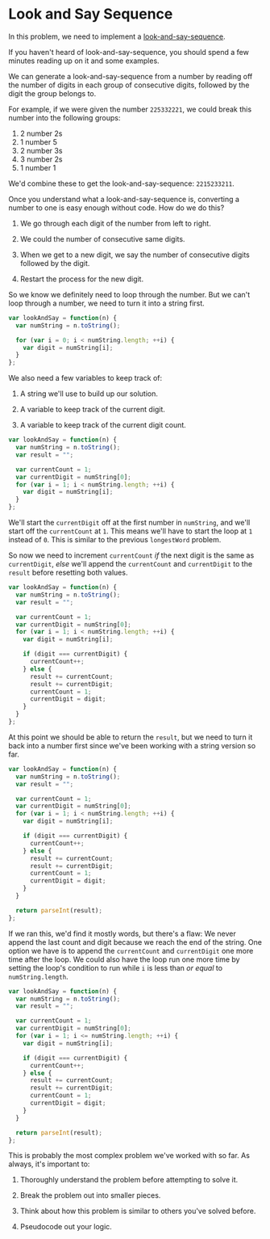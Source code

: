 # Look and Say Sequence

In this problem, we need to implement a [look-and-say-sequence](https://en.wikipedia.org/wiki/Look-and-say_sequence).

If you haven't heard of look-and-say-sequence, you should spend a few minutes reading up on it and some examples.

We can generate a look-and-say-sequence from a number by reading off the number of digits in each group of consecutive digits, followed by the digit the group belongs to.

For example, if we were given the number `225332221`, we could break this number into the following groups:

1. 2 number 2s
2. 1 number 5
3. 2 number 3s
4. 3 number 2s
5. 1 number 1


We'd combine these to get the look-and-say-sequence: `2215233211`.

Once you understand what a look-and-say-sequence is, converting a number to one is easy enough without code. How do we do this?

1. We go through each digit of the number from left to right.

2. We could the number of consecutive same digits.

3. When we get to a new digit, we say the number of consecutive digits followed by the digit.

4. Restart the process for the new digit.

So we know we definitely need to loop through the number. But we can't loop through a number, we need to turn it into a string first.

```js
var lookAndSay = function(n) {
  var numString = n.toString();

  for (var i = 0; i < numString.length; ++i) {
    var digit = numString[i];
  }
};
```

We also need a few variables to keep track of:

1. A string we'll use to build up our solution.

2. A variable to keep track of the current digit.

3. A variable to keep track of the current digit count.

```js
var lookAndSay = function(n) {
  var numString = n.toString();
  var result = "";

  var currentCount = 1;
  var currentDigit = numString[0];
  for (var i = 1; i < numString.length; ++i) {
    var digit = numString[i];
  }
};
```

We'll start the `currentDigit` off at the first number in `numString`, and we'll start off the `currentCount` at `1`. This means we'll have to start the loop at `1` instead of `0`. This is similar to the previous `longestWord` problem.

So now we need to increment `currentCount` *if* the next digit is the same as `currentDigit`, *else* we'll append the `currentCount` and `currentDigit` to the `result` before resetting both values.

```js
var lookAndSay = function(n) {
  var numString = n.toString();
  var result = "";

  var currentCount = 1;
  var currentDigit = numString[0];
  for (var i = 1; i < numString.length; ++i) {
    var digit = numString[i];

    if (digit === currentDigit) {
      currentCount++;
    } else {
      result += currentCount;
      result += currentDigit;
      currentCount = 1;
      currentDigit = digit;
    }
  }
};
```

At this point we should be able to return the `result`, but we need to turn it back into a number first since we've been working with a string version so far.

```js
var lookAndSay = function(n) {
  var numString = n.toString();
  var result = "";

  var currentCount = 1;
  var currentDigit = numString[0];
  for (var i = 1; i < numString.length; ++i) {
    var digit = numString[i];

    if (digit === currentDigit) {
      currentCount++;
    } else {
      result += currentCount;
      result += currentDigit;
      currentCount = 1;
      currentDigit = digit;
    }
  }

  return parseInt(result);
};
```

If we ran this, we'd find it mostly words, but there's a flaw: We never append the last count and digit because we reach the end of the string. One option we have is to append the `currentCount` and `currentDigit` one more time after the loop. We could also have the loop run one more time by setting the loop's condition to run while `i` is less than _or equal_ to `numString.length`.

```js
var lookAndSay = function(n) {
  var numString = n.toString();
  var result = "";

  var currentCount = 1;
  var currentDigit = numString[0];
  for (var i = 1; i <= numString.length; ++i) {
    var digit = numString[i];

    if (digit === currentDigit) {
      currentCount++;
    } else {
      result += currentCount;
      result += currentDigit;
      currentCount = 1;
      currentDigit = digit;
    }
  }

  return parseInt(result);
};
```

This is probably the most complex problem we've worked with so far. As always, it's important to:

1. Thoroughly understand the problem before attempting to solve it.

2. Break the problem out into smaller pieces.

3. Think about how this problem is similar to others you've solved before.

4. Pseudocode out your logic.
